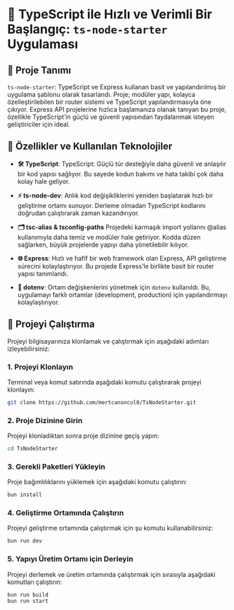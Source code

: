 # 🌟 TypeScript ile Hızlı ve Verimli Bir Başlangıç: `ts-node-starter` Uygulaması

## 📌 Proje Tanımı

`ts-node-starter`: TypeScript ve Express kullanan basit ve yapılandırılmış bir uygulama şablonu olarak tasarlandı. Proje; modüler yapı, kolayca özelleştirilebilen bir router sistemi ve TypeScript yapılandırmasıyla öne çıkıyor. Express API projelerine hızlıca başlamanıza olanak tanıyan bu proje, özellikle TypeScript’in güçlü ve güvenli yapısından faydalanmak isteyen geliştiriciler için ideal.

## 🚀 Özellikler ve Kullanılan Teknolojiler

- **🛠 TypeScript**: TypeScript: Güçlü tür desteğiyle daha güvenli ve anlaşılır bir kod yapısı sağlıyor. Bu sayede kodun bakımı ve hata takibi çok daha kolay hale geliyor.

- **⚡️ ts-node-dev**: Anlık kod değişikliklerini yeniden başlatarak hızlı bir geliştirme ortamı sunuyor. Derleme olmadan TypeScript kodlarını doğrudan çalıştırarak zaman kazandırıyor.

- **🗂 tsc-alias & tsconfig-paths** Projedeki karmaşık import yollarını @alias kullanımıyla daha temiz ve modüler hale getiriyor. Kodda düzen sağlarken, büyük projelerde yapıyı daha yönetilebilir kılıyor.

- **🌐 Express**: Hızlı ve hafif bir web framework olan Express, API geliştirme sürecini kolaylaştırıyor. Bu projede Express’le birlikte basit bir router yapısı tanımlandı.

- **🔑 dotenv**: Ortam değişkenlerini yönetmek için `dotenv` kullanıldı. Bu, uygulamayı farklı ortamlar (development, production) için yapılandırmayı kolaylaştırıyor.

## 🚀 Projeyi Çalıştırma

Projeyi bilgisayarınıza klonlamak ve çalıştırmak için aşağıdaki adımları izleyebilirsiniz:

### 1. Projeyi Klonlayın

Terminal veya komut satırında aşağıdaki komutu çalıştırarak projeyi klonlayın:

```bash
git clone https://github.com/mertcanoncul0/TsNodeStarter.git
```

### 2. Proje Dizinine Girin

Projeyi klonladıktan sonra proje dizinine geçiş yapın:

```bash
cd TsNodeStarter
```

### 3. Gerekli Paketleri Yükleyin

Proje bağımlılıklarını yüklemek için aşağıdaki komutu çalıştırın:

```bash
bun install
```

### 4. Geliştirme Ortamında Çalıştırın

Projeyi geliştirme ortamında çalıştırmak için şu komutu kullanabilirsiniz:

```bash
bun run dev
```

### 5. Yapıyı Üretim Ortamı için Derleyin

Projeyi derlemek ve üretim ortamında çalıştırmak için sırasıyla aşağıdaki komutları çalıştırın:

```bash
bun run build
bun run start
```
